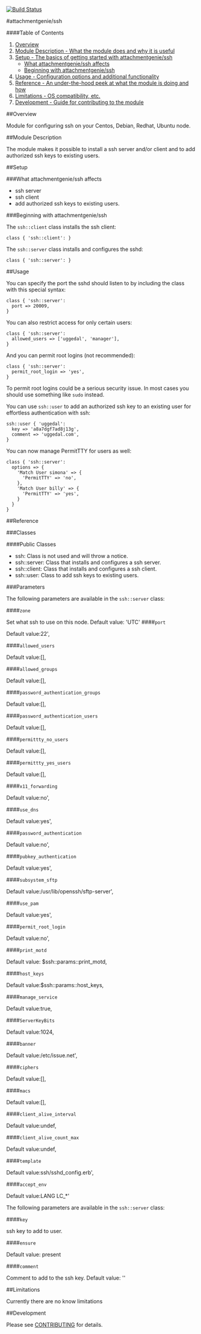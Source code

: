 [![Build Status](https://secure.travis-ci.org/attachmentgenie/attachmentgenie-ssh.png)](http://travis-ci.org/attachmentgenie/attachmentgenie-ssh)

#attachmentgenie/ssh

####Table of Contents

1. [Overview](#overview)
2. [Module Description - What the module does and why it is useful](#module-description)
3. [Setup - The basics of getting started with attachmentgenie/ssh](#setup)
    * [What attachmentgenie/ssh affects](#what-attachmentgenie/ssh-affects)
    * [Beginning with attachmentgenie/ssh](#beginning-with-attachmentgenie/ssh)
4. [Usage - Configuration options and additional functionality](#usage)
5. [Reference - An under-the-hood peek at what the module is doing and how](#reference)
5. [Limitations - OS compatibility, etc.](#limitations)
6. [Development - Guide for contributing to the module](#development)

##Overview

Module for configuring ssh on your Centos, Debian, Redhat, Ubuntu node.

##Module Description

The module makes it possible to install a ssh server and/or client and to add authorized ssh keys to existing users.

##Setup

###What attachmentgenie/ssh affects

* ssh server
* ssh client
* add authorized ssh keys to existing users.

###Beginning with attachmentgenie/ssh	

The `ssh::client` class installs the ssh client:

    class { 'ssh::client': }

The `ssh::server` class installs and configures the sshd:

    class { 'ssh::server': }
    
##Usage

You can specify the port the sshd should listen to by including the class
with this special syntax:

    class { 'ssh::server':
      port => 20009,
    }

You can also restrict access for only certain users:

    class { 'ssh::server':
      allowed_users => ['uggedal', 'manager'],
    }

And you can permit root logins (not recommended):
    
    class { 'ssh::server':
      permit_root_login => 'yes',
    }
    
To permit root logins could be a serious security issue. In most cases you should
use something like ```sudo``` instead.

You can use `ssh::user` to add an authorized ssh key to an existing user
for effortless authentication with ssh:

    ssh::user { 'uggedal':
      key => 'a8a7dgf7ad8j13g',
      comment => 'uggedal.com',
    }

You can now manage PermitTTY for users as well:

    class { 'ssh::server':
      options => {
        'Match User simona' => {
          'PermitTTY' => 'no',
        },
        'Match User billy' => {
          'PermitTTY' => 'yes',
        }
      }
    }

##Reference

###Classes

####Public Classes

* ssh:         Class is not used and will throw a notice.
* ssh::server: Class that installs and configures a ssh server.
* ssh::client: Class that installs and configures a ssh client.
* ssh::user:   Class to add ssh keys to existing users.

###Parameters

The following parameters are available in the `ssh::server` class:

####`zone`

Set what ssh to use on this node. Default value: 'UTC'
####`port`

Default value:22',

####`allowed_users`

Default value:[],

####`allowed_groups`

Default value:[],

####`password_authentication_groups`

Default value:[],

####`password_authentication_users`

Default value:[],

####`permittty_no_users`

Default value:[],

####`permittty_yes_users`

Default value:[],

####`x11_forwarding`

Default value:no',

####`use_dns`

Default value:yes',

####`password_authentication`

Default value:no',

####`pubkey_authentication`

Default value:yes',

####`subsystem_sftp`

Default value:/usr/lib/openssh/sftp-server',

####`use_pam`

Default value:yes',

####`permit_root_login`

Default value:no',

####`print_motd `

Default value: $ssh::params::print_motd,

####`host_keys`

Default value:$ssh::params::host_keys,

####`manage_service`

Default value:true,

####`ServerKeyBits`

Default value:1024,

####`banner`

Default value:/etc/issue.net',

####`ciphers`

Default value:[],

####`macs`

Default value:[],

####`client_alive_interval`

Default value:undef,

####`client_alive_count_max`

Default value:undef,

####`template`

Default value:ssh/sshd_config.erb',

####`accept_env`

Default value:LANG LC_*'

The following parameters are available in the `ssh::server` class:

####`key`

ssh key to add to user.

####`ensure`

Default value: present

####`comment`

Comment to add to the ssh key. Default value: ''

##Limitations

Currently there are no know limitations

##Development

Please see [CONTRIBUTING](https://github.com/attachmentgenie/attachmentgenie-ssh/blob/master/CONTRIBUTING.md) for details.
